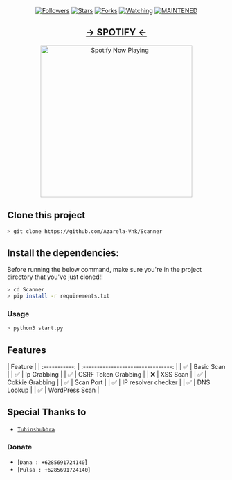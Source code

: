
<p align="center">
<a href="https://github.com/Azarela-Vnk/followers"><img title="Followers" src="https://img.shields.io/github/followers/Scanner?color=blue&style=flat-square"></a>
<a href="https://github.com/Azarela-Vnk/Scanner/stargazers/"><img title="Stars" src="https://img.shields.io/github/stars/Azarela-Vnk/Scanner?color=red&style=flat-square"></a>
<a href="https://github.com/Azarela-Vnk/megumin-bot/network/members"><img title="Forks" src="http://img.shields.io/github/forks/Azarela-Vnk/Scanner?color=red&style=flat-square"></a>
<a href="https://github.com/Azarela-Vnk/Scanner/watchers"><img title="Watching" src="https://img.shields.io/github/watchers/Azarela-Vnk/Scanner?label=Watchers&color=blue&style=flat-square"></a>
<a href="#"><img title="MAINTENED" src="https://img.shields.io/badge/MAINTENED-YES-blue.svg"</a>
</p>

</p>
<h2 align="center">-> SPOTIFY <-</h2>
<p align="center">
  <a href="https://open.spotify.com/track/5rRAOgZOAqHwUMwVAXkUYU?si=66_j1Qi3SWWI4yJLNQVQcQ" target="_blank"><img src="https://now-playing-on-spotify.vercel.app/api/spotify" alt="Spotify Now Playing" width="350"/></a>
</p>

## Clone this project

```bash
> git clone https://github.com/Azarela-Vnk/Scanner
```

## Install the dependencies:
Before running the below command, make sure you're in the project directory that
you've just cloned!!

```bash
> cd Scanner
> pip install -r requirements.txt
```

### Usage
```bash
> python3 start.py
```


## Features

|                  Feature             |
| :-----------: | :--------------------------------: |
|       ✅       | Basic Scan          |
|       ✅       | Ip Grabbing         |
|       ✅       | CSRF Token Grabbing |
|       ❌       | XSS Scan            |
|       ✅       | Cokkie Grabbing     |
|       ✅       | Scan Port           |
|       ✅       | IP resolver checker |
|       ✅       | DNS Lookup          |
|       ✅       | WordPress Scan      |

## Special Thanks to
* [`Tuhinshubhra`](https://github.com/Tuhinshubhra)

### Donate
* [`Dana : +6285691724140`]
* [`Pulsa : +6285691724140`]

